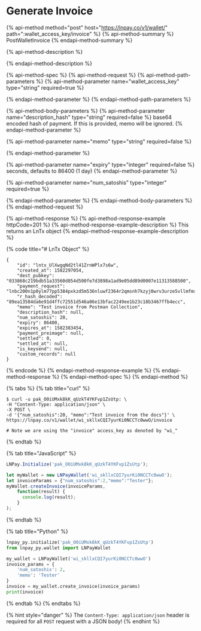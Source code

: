 # Generate Invoice

{% api-method method="post" host="https://lnpay.co/v1/wallet/" path=":wallet\_access\_key/invoice" %}
{% api-method-summary %}
PostWalletInvoice
{% endapi-method-summary %}

{% api-method-description %}

{% endapi-method-description %}

{% api-method-spec %}
{% api-method-request %}
{% api-method-path-parameters %}
{% api-method-parameter name="wallet\_access\_key" type="string" required=true %}

{% endapi-method-parameter %}
{% endapi-method-path-parameters %}

{% api-method-body-parameters %}
{% api-method-parameter name="description\_hash" type="string" required=false %}
base64 encoded hash of payment. If this is provided, memo will be ignored.
{% endapi-method-parameter %}

{% api-method-parameter name="memo" type="string" required=false %}

{% endapi-method-parameter %}

{% api-method-parameter name="expiry" type="integer" required=false %}
seconds, defaults to 86400 \(1 day\)
{% endapi-method-parameter %}

{% api-method-parameter name="num\_satoshis" type="integer" required=true %}

{% endapi-method-parameter %}
{% endapi-method-body-parameters %}
{% endapi-method-request %}

{% api-method-response %}
{% api-method-response-example httpCode=201 %}
{% api-method-response-example-description %}
This returns an LnTx object 
{% endapi-method-response-example-description %}

{% code title="\# LnTx Object" %}
```
{
    "id": "lntx_UlXwgqNd2tl41ZrnWPlx7s6w",
    "created_at": 1582297054,
    "dest_pubkey": "033868c219bdb51a33560d854d500fe7d3898a1ad9e05dd89d0007e11313588500",
    "payment_request": "lnbc200n1p0ylm77pp5384pxkzd5m536nluwf2364r2qmsnh7kzyj0wrv3urze5vllmfmxqdp623jhxapqd9h8vmmfvdjjqenjdakjq5r0wd6x6ctwyppk7mrvv43hg6t0dccqzpgxqyz5vqsp56f338cr57djg5zsagrnxd80krpnqny0k3wldk5ctruwgftk9stnq9qy9qsqju8kfgplphd0jum5z8xs4fdjrv2wfrgang2pr5zvan3psfu0ff7krqgwfmp4sywyz97lp0lrlezyvqxhjtvy0gjz0ld5g4ha2udjurqqy2eny5",
    "r_hash_decoded": "89ea13584da6e91d4ffc72551d546a06e13bfac2249ee1b23c18b3467ffb4ecc",
    "memo": "Test invoice from Postman Collection",
    "description_hash": null,
    "num_satoshis": 20,
    "expiry": 86400,
    "expires_at": 1582383454,
    "payment_preimage": null,
    "settled": 0,
    "settled_at": null,
    "is_keysend": null,
    "custom_records": null
}
```
{% endcode %}
{% endapi-method-response-example %}
{% endapi-method-response %}
{% endapi-method-spec %}
{% endapi-method %}

{% tabs %}
{% tab title="curl" %}
```text
$ curl -u pak_O0iUMxk8kK_qUzkT4YKFvp1ZsUtp: \
-H "Content-Type: application/json" \
-X POST \
-d '{"num_satoshis":20, "memo":"Test invoice from the docs"}' \
https://lnpay.co/v1/wallet/wi_skllxCQI7yurKi0NCCTc0wwO/invoice

# Note we are using the "invoice" access_key as denoted by "wi_"
```
{% endtab %}

{% tab title="JavaScript" %}
```javascript
LNPay.Initialize('pak_O0iUMxk8kK_qUzkT4YKFvp1ZsUtp');

let myWallet = new LNPayWallet('wi_skllxCQI7yurKi0NCCTc0wwO');
let invoiceParams = {"num_satoshis":2,"memo":"Tester"};
myWallet.createInvoice(invoiceParams,
    function(result) {
      console.log(result);
    }
);
```
{% endtab %}

{% tab title="Python" %}
```python
lnpay_py.initialize('pak_O0iUMxk8kK_qUzkT4YKFvp1ZsUtp')
from lnpay_py.wallet import LNPayWallet

my_wallet = LNPayWallet('wi_skllxCQI7yurKi0NCCTc0wwO')
invoice_params = {
    'num_satoshis': 2,
    'memo': 'Tester'
}
invoice = my_wallet.create_invoice(invoice_params)
print(invoice)
```
{% endtab %}
{% endtabs %}

{% hint style="danger" %}
The `Content-Type: application/json` header is required for all `POST` request with a JSON body!
{% endhint %}

